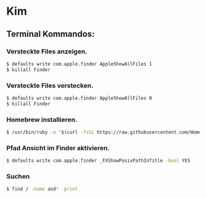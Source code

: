 # Kim

## Terminal Kommandos:

### Versteckte Files anzeigen.

```sh
$ defaults write com.apple.finder AppleShowAllFiles 1
$ killall Finder
```

### Versteckte Files verstecken.

```sh
$ defaults write com.apple.finder AppleShowAllFiles 0
$ killall Finder
```

### Homebrew installieren.

```sh
$ /usr/bin/ruby -e "$(curl -fsSL https://raw.githubusercontent.com/Homebrew/install/master/install)"
```

### Pfad Ansicht im Finder aktivieren.

```sh
$ defaults write com.apple.finder _FXShowPosixPathInTitle -bool YES
```

### Suchen
```sh
$ find / -name asd* -print
```
